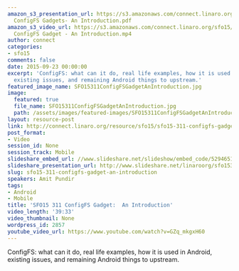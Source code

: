 ```yaml
---
amazon_s3_presentation_url: https://s3.amazonaws.com/connect.linaro.org/sfo15/Presentations/09-23-Wednesday/SFO15-311-
  ConfigFS Gadgets- An Introduction.pdf
amazon_s3_video_url: https://s3.amazonaws.com/connect.linaro.org/sfo15/Videos/09-23-Wednesday/SFO15-311
  ConfigFS Gadget - An Introduction.mp4
author: connect
categories:
- sfo15
comments: false
date: 2015-09-23 00:00:00
excerpt: 'ConfigFS: what can it do, real life examples, how it is used in Android,
  existing issues, and remaining Android things to upstream.'
featured_image_name: SFO15311ConfigFSGadgetAnIntroduction.jpg
image:
  featured: true
  file_name: SFO15311ConfigFSGadgetAnIntroduction.jpg
  path: /assets/images/featured-images/SFO15311ConfigFSGadgetAnIntroduction.jpg
layout: resource-post
link: http://connect.linaro.org/resource/sfo15/sfo15-311-configfs-gadget-an-introduction/
post_format:
- Video
session_id: None
session_track: Mobile
slideshare_embed_url: //www.slideshare.net/slideshow/embed_code/52946511
slideshare_presentation_url: http://www.slideshare.net/linaroorg/sfo15311-configfs-gadget-an-introduction
slug: sfo15-311-configfs-gadget-an-introduction
speakers: Amit Pundir
tags:
- Android
- Mobile
title: 'SFO15 311 ConfigFS Gadget:  An Introduction'
video_length: '39:33'
video_thumbnail: None
wordpress_id: 2857
youtube_video_url: https://www.youtube.com/watch?v=GZq_mkgxH60
---
```


ConfigFS: what can it do, real life examples, how it is used in Android, existing issues, and remaining Android things to upstream.